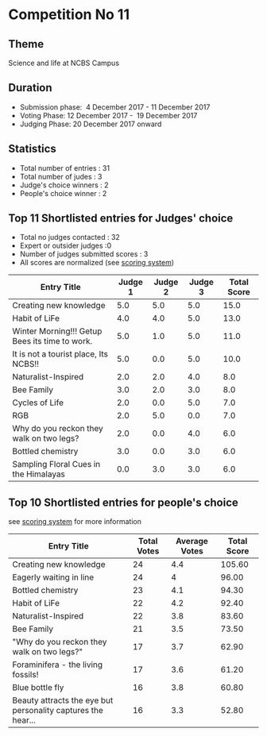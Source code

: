 # Competition No 11
## Theme
Science and life at NCBS Campus
## Duration
* Submission phase:  4 December 2017 - 11 December 2017
* Voting Phase: 12 December 2017 -  19 December 2017
* Judging Phase: 20 December 2017 onward
## Statistics
* Total number of entries : 31
* Total number of judes : 3
* Judge's choice winners : 2
* People's choice winner : 2

## Top 11 Shortlisted entries for Judges' choice

* Total no judges contacted : 32
* Expert or outsider judges :0
* Number of judges submitted scores : 3
* All scores are normalized (see [scoring system](https://github.com/photography-ncbs/competition/blob/master/scoring.md))

| Entry Title |Judge 1 |Judge 2 |Judge 3 | Total Score |
| --- | --- | --- | --- | ---|
| Creating new knowledge | 5.0 | 5.0 | 5.0 | 15.0 |
| Habit of LiFe | 4.0 | 4.0 | 5.0 | 13.0 |
| Winter Morning!!! Getup Bees its time to work. | 5.0 | 1.0 | 5.0 | 11.0 |
| It is not a tourist place, Its NCBS!! | 5.0 | 0.0 | 5.0 | 10.0 |
| Naturalist-Inspired | 2.0 | 2.0 | 4.0 | 8.0 |
| Bee Family | 3.0 | 2.0 | 3.0 | 8.0 |
| Cycles of Life | 2.0 | 0.0 | 5.0 | 7.0 |
| RGB | 2.0 | 5.0 | 0.0 | 7.0 |
| Why do you reckon they walk on two legs? | 2.0 | 0.0 | 4.0 | 6.0 |
| Bottled chemistry | 3.0 | 0.0 | 3.0 | 6.0 |
| Sampling Floral Cues in the Himalayas | 0.0 | 3.0 | 3.0 | 6.0 |

## Top 10 Shortlisted entries for people's choice
see [scoring system](https://github.com/photography-ncbs/competition/blob/master/scoring.md) for more information 

| Entry Title | Total Votes | Average Votes | Total Score |
| --- | --- |--- |---  |
| Creating new knowledge | 24 | 4.4 | 105.60 |
| Eagerly waiting in line | 24 | 4 | 96.00 |
| Bottled chemistry | 23 | 4.1 | 94.30 |
| Habit of LiFe | 22 | 4.2 | 92.40 |
| Naturalist-Inspired | 22 | 3.8 | 83.60 |
| Bee Family | 21 | 3.5 | 73.50 |
| "Why do you reckon they walk on two legs?" | 17 | 3.7 | 62.90 |
| Foraminifera - the living fossils! | 17 | 3.6 | 61.20 |
| Blue bottle fly | 16 | 3.8 | 60.80 |
| Beauty attracts the eye but personality captures the hear... | 16 | 3.3 | 52.80 |
